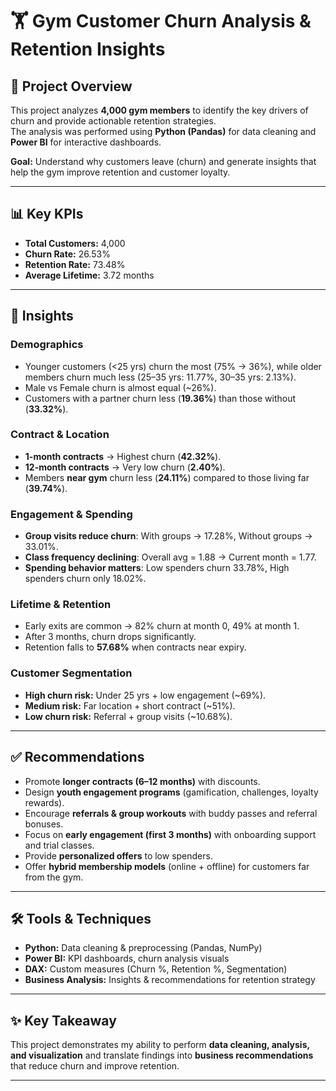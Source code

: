 # 🏋️ Gym Customer Churn Analysis & Retention Insights  

## 📌 Project Overview  
This project analyzes **4,000 gym members** to identify the key drivers of churn and provide actionable retention strategies.  
The analysis was performed using **Python (Pandas)** for data cleaning and **Power BI** for interactive dashboards.  

**Goal:** Understand why customers leave (churn) and generate insights that help the gym improve retention and customer loyalty.  

---

## 📊 Key KPIs  
- **Total Customers:** 4,000  
- **Churn Rate:** 26.53%  
- **Retention Rate:** 73.48%  
- **Average Lifetime:** 3.72 months  

---

## 🔎 Insights  

### Demographics  
- Younger customers (<25 yrs) churn the most (75% → 36%), while older members churn much less (25–35 yrs: 11.77%, 30–35 yrs: 2.13%).  
- Male vs Female churn is almost equal (~26%).  
- Customers with a partner churn less (**19.36%**) than those without (**33.32%**).  

### Contract & Location  
- **1-month contracts** → Highest churn (**42.32%**).  
- **12-month contracts** → Very low churn (**2.40%**).  
- Members **near gym** churn less (**24.11%**) compared to those living far (**39.74%**).  

### Engagement & Spending  
- **Group visits reduce churn**: With groups → 17.28%, Without groups → 33.01%.  
- **Class frequency declining**: Overall avg = 1.88 → Current month = 1.77.  
- **Spending behavior matters**: Low spenders churn 33.78%, High spenders churn only 18.02%.  

### Lifetime & Retention  
- Early exits are common → 82% churn at month 0, 49% at month 1.  
- After 3 months, churn drops significantly.  
- Retention falls to **57.68%** when contracts near expiry.  

### Customer Segmentation  
- **High churn risk:** Under 25 yrs + low engagement (~69%).  
- **Medium risk:** Far location + short contract (~51%).  
- **Low churn risk:** Referral + group visits (~10.68%).  

---

## ✅ Recommendations  
- Promote **longer contracts (6–12 months)** with discounts.  
- Design **youth engagement programs** (gamification, challenges, loyalty rewards).  
- Encourage **referrals & group workouts** with buddy passes and referral bonuses.  
- Focus on **early engagement (first 3 months)** with onboarding support and trial classes.  
- Provide **personalized offers** to low spenders.  
- Offer **hybrid membership models** (online + offline) for customers far from the gym.  

---

## 🛠 Tools & Techniques  
- **Python:** Data cleaning & preprocessing (Pandas, NumPy)  
- **Power BI:** KPI dashboards, churn analysis visuals  
- **DAX:** Custom measures (Churn %, Retention %, Segmentation)  
- **Business Analysis:** Insights & recommendations for retention strategy  

---


## ✨ Key Takeaway  
This project demonstrates my ability to perform **data cleaning, analysis, and visualization** and translate findings into **business recommendations** that reduce churn and improve retention.  

---
